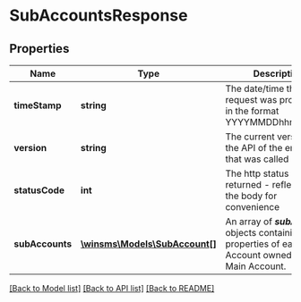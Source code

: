 # SubAccountsResponse

## Properties
Name | Type | Description | Notes
------------ | ------------- | ------------- | -------------
**timeStamp** | **string** | The date/time the request was processed, in the format YYYYMMDDhhmmssSSS | 
**version** | **string** | The current version of the API of the endpoint that was called | 
**statusCode** | **int** | The http status code returned - reflected in the body for convenience | 
**subAccounts** | [**\winsms\Models\SubAccount[]**](SubAccount.md) | An array of ***subAccount*** objects containing properties of each Sub Account owned by the Main Account. | 

[[Back to Model list]](../README.md#documentation-for-models) [[Back to API list]](../README.md#documentation-for-api-endpoints) [[Back to README]](../README.md)


